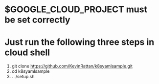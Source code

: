 # $GOOGLE_CLOUD_PROJECT must be set correctly
# Just run the following three steps in cloud shell

1. git clone https://github.com/KevinRattan/k8syamlsample.git
1. cd k8syamlsample
1.  . ./setup.sh
